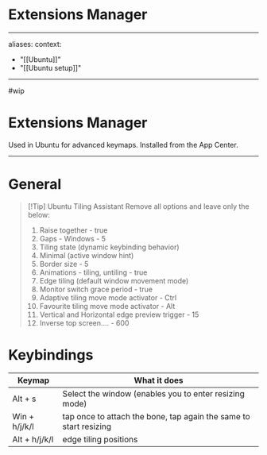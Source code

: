 # Extensions Manager
---
aliases:
context:
- "[[Ubuntu]]"
- "[[Ubuntu setup]]"
---

#wip

# Extensions Manager

Used in Ubuntu for advanced keymaps.
Installed from the App Center.

---

# General

> [!Tip] Ubuntu Tiling Assistant
> Remove all options and leave only the below:
> 1. Raise together - true
> 2. Gaps - Windows - 5 
> 3. Tiling state (dynamic keybinding behavior)
> 4. Minimal (active window hint)
> 5. Border size - 5
> 6. Animations - tiling, untiling - true
> 7. Edge tiling (default window movement mode)
> 8. Monitor switch grace period - true
> 9. Adaptive tiling move mode activator - Ctrl
> 10. Favourite tiling move mode activator - Alt
> 11. Vertical and Horizontal edge preview trigger - 15
> 12. Inverse top screen.... - 600



# Keybindings

| Keymap | What it does |
| -------------- | --------------- |
| Alt + s | Select the window (enables you to enter resizing mode) |
| Win + h/j/k/l | tap once to attach the bone, tap again the same to start resizing |
| Alt + h/j/k/l | edge tiling positions |

